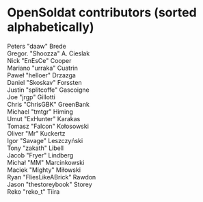 OpenSoldat contributors (sorted alphabetically)
===============================================

Peters "daaw" Brede  
Gregor. "Shoozza" A. Cieslak  
Nick "EnEsCe" Cooper  
Mariano "urraka" Cuatrin  
Paweł "helloer" Drzazga  
Daniel "Skoskav" Forssten  
Justin "splitcoffe" Gascoigne  
Joe "jrgp" Gillotti  
Chris "ChrisGBK" GreenBank  
Michael "tmtgr" Himing  
Umut "ExHunter" Karakas  
Tomasz "Falcon" Kołosowski  
Oliver "Mr" Kuckertz  
Igor "Savage" Leszczyński  
Tony "zakath" Libell  
Jacob "Fryer" Lindberg  
Michał "MM" Marcinkowski  
Maciek "Mighty" Miłowski  
Ryan "FliesLikeABrick" Rawdon  
Jason "thestoreybook" Storey  
Reko "reko_t" Tiira  
